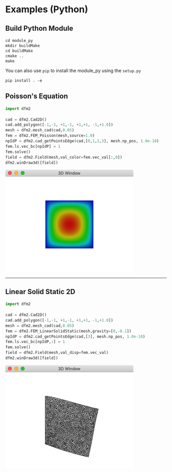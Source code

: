 # Examples (Python)

## Build Python Module

    cd module_py
    mkdir buildMake
    cd buildMake
    cmake ..
    make

You can also use ``pip`` to install the module_py using the ``setup.py``

    pip install . -e


## Poisson's Equation


```python
import dfm2

cad = dfm2.Cad2D()
cad.add_polygon([-1,-1, +1,-1, +1,+1, -1,+1.0])
mesh = dfm2.mesh_cad(cad,0.05)
fem = dfm2.FEM_Poisson(mesh,source=1.0)
npIdP = dfm2.cad_getPointsEdge(cad,[0,1,2,3], mesh.np_pos, 1.0e-10)
fem.ls.vec_bc[npIdP] = 1
fem.solve()
field = dfm2.Field(mesh,val_color=fem.vec_val[:,0])
dfm2.winDraw3d([field])
```
![poission](imgs/poisson.png)
* * *

## Linear Solid Static 2D

```python
import dfm2

cad = dfm2.Cad2D()
cad.add_polygon([-1,-1, +1,-1, +1,+1, -1,+1.0])
mesh = dfm2.mesh_cad(cad,0.05)
fem = dfm2.FEM_LinearSolidStatic(mesh,gravity=[0,-0.1])
npIdP = dfm2.cad_getPointsEdge(cad,[3], mesh.np_pos, 1.0e-10)
fem.ls.vec_bc[npIdP,:] = 1
fem.solve()
field = dfm2.Field(mesh,val_disp=fem.vec_val)
dfm2.winDraw3d([field])
```
![linear solid](imgs/linearsolid.png)